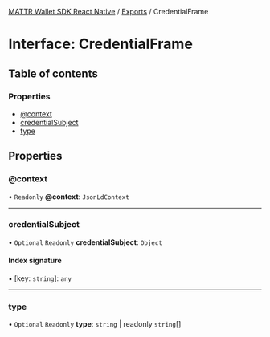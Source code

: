 [MATTR Wallet SDK React Native](../README.md) / [Exports](../modules.md) / CredentialFrame

# Interface: CredentialFrame

## Table of contents

### Properties

- [@context](credentialframe.md#@context)
- [credentialSubject](credentialframe.md#credentialsubject)
- [type](credentialframe.md#type)

## Properties

### @context

• `Readonly` **@context**: `JsonLdContext`

___

### credentialSubject

• `Optional` `Readonly` **credentialSubject**: `Object`

#### Index signature

▪ [key: `string`]: `any`

___

### type

• `Optional` `Readonly` **type**: `string` \| readonly `string`[]
